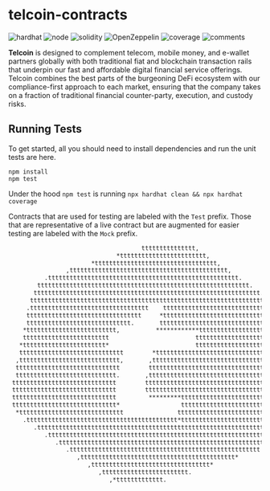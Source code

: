 # telcoin-contracts

![hardhat](https://img.shields.io/badge/hardhat-2.21.0-blue)
![node](https://img.shields.io/badge/node-v20.11.1-brightgreen.svg)
![solidity](https://img.shields.io/badge/solidity-0.8.24-red)
![OpenZeppelin](https://img.shields.io/badge/OpenZeppelin-^5.0.1-brightgreen.svg)
![coverage](https://img.shields.io/badge/coverage->80%25-yellowgreen)
![comments](https://img.shields.io/badge/comments->80%25-yellowgreen)

**Telcoin** is designed to complement telecom, mobile money, and e-wallet partners globally with both traditional fiat and blockchain transaction rails that underpin our fast and affordable digital financial service offerings. Telcoin combines the best parts of the burgeoning DeFi ecosystem with our compliance-first approach to each market, ensuring that the company takes on a fraction of traditional financial counter-party, execution, and custody risks.

## Running Tests

To get started, all you should need to install dependencies and run the unit tests are here.

```shell
npm install
npm test
```

Under the hood `npm test` is running `npx hardhat clean && npx hardhat coverage`

Contracts that are used for testing are labeled with the `Test` prefix. Those that are representative of a live contract but are augmented for easier testing are labeled with the `Mock` prefix.

```txt
                                     ttttttttttttttt,                           
                              *tttttttttttttttttttttttt,                        
                       *tttttttttttttttttttttttttttttttttt,                     
                ,tttttttttttttttttttttttttttttttttttttttttttt,                  
          .ttttttttttttttttttttttttttttttttttttttttttttttttttttt.               
        ttttttttttttttttttttttttttttttttttttttttttttttttttttttttttt.            
       ttttttttttttttttttttttttttttttttttttttttttttttttttttttttttttttt.         
      ttttttttttttttttttttttttttttttttttttttttttttttttttttttttttttttttttt       
     .ttttttttttttttttttttttttttttttttt    ttttttttttttttttttttttttttttttttt.   
     tttttttttttttttttttttttttttttttt     *ttttttttttttttttttttttttttttttttttt. 
     ttttttttttttttttttttttttttttt.       ttttttttttttttttttttttttttttttttttttt,
    *ttttttttttttttttttttttttt,          ************ttttttttttttttttttttttttttt
    tttttttttttttttttttttttt                        tttttttttttttttttttttttttttt
   *ttttttttttttttttttttttt*                        ttttttttttttttttttttttttttt,
   ttttttttttttttttttttttttttttt        *tttttttttttttttttttttttttttttttttttttt 
  ,tttttttttttttttttttttttttttt,       ,tttttttttttttttttttttttttttttttttttttt* 
  ttttttttttttttttttttttttttttt        ttttttttttttttttttttttttttttttttttttttt  
  tttttttttttttttttttttttttttt.       ,ttttttttttttttttttttttttttttttttttttttt  
 ttttttttttttttttttttttttttttt        ttttttttttttttttttttttttttttttttttttttt   
 ttttttttttttttttttttttttttttt        ttttttttttttttttttttttttttttttttttttttt   
 ttttttttttttttttttttttttttttt         *********tttttttttttttttttttttttttttt.   
 ttttttttttttttttttttttttttttt*                 tttttttttttttttttttttttttttt    
  *ttttttttttttttttttttttttttttt               tttttttttttttttttttttttttttt*    
    .tttttttttttttttttttttttttttttttttttttttttt*ttttttttttttttttttttttttttt     
       .ttttttttttttttttttttttttttttttttttttttttttttttttttttttttttttttttttt     
          .ttttttttttttttttttttttttttttttttttttttttttttttttttttttttttttttt      
             .tttttttttttttttttttttttttttttttttttttttttttttttttttttttttt,       
                .ttttttttttttttttttttttttttttttttttttttttttttttttttttt          
                   ,ttttttttttttttttttttttttttttttttttttttttttt*                
                      ,ttttttttttttttttttttttttttttttttt*                       
                         ,tttttttttttttttttttttttt.                             
                            ,*ttttttttttttt.                                    
```
